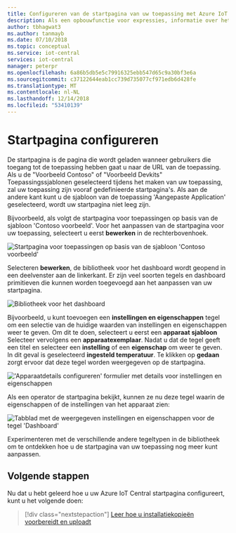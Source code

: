 ```yaml
---
title: Configureren van de startpagina van uw toepassing met Azure IoT Central | Microsoft Docs
description: Als een opbouwfunctie voor expressies, informatie over het configureren van de startpagina van uw Azure IoT Central-toepassing.
author: tbhagwat3
ms.author: tanmayb
ms.date: 07/10/2018
ms.topic: conceptual
ms.service: iot-central
services: iot-central
manager: peterpr
ms.openlocfilehash: 6a86b5db5e5c79916325ebb547d65c9a30bf3e6a
ms.sourcegitcommit: c37122644eab1cc739d735077cf971edb6d428fe
ms.translationtype: MT
ms.contentlocale: nl-NL
ms.lasthandoff: 12/14/2018
ms.locfileid: "53410139"
---
```

# <a name="configuring-homepage"></a>Startpagina configureren

De startpagina is de pagina die wordt geladen wanneer gebruikers die toegang tot de toepassing hebben gaat u naar de URL van de toepassing. Als u de "Voorbeeld Contoso" of "Voorbeeld Devkits" Toepassingssjablonen geselecteerd tijdens het maken van uw toepassing, zal uw toepassing zijn vooraf gedefinieerde startpagina's. Als aan de andere kant kunt u de sjabloon van de toepassing 'Aangepaste Application' geselecteerd, wordt uw startpagina niet leeg zijn.

Bijvoorbeeld, als volgt de startpagina voor toepassingen op basis van de sjabloon 'Contoso voorbeeld'. Voor het aanpassen van de startpagina voor uw toepassing, selecteert u eerst **bewerken** in de rechterbovenhoek. 

![Startpagina voor toepassingen op basis van de sjabloon 'Contoso voorbeeld'](media/howto-configure-homepage/image1.png)

Selecteren **bewerken**, de bibliotheek voor het dashboard wordt geopend in een deelvenster aan de linkerkant. Er zijn veel soorten tegels en dashboard primitieven die kunnen worden toegevoegd aan het aanpassen van uw startpagina.

![Bibliotheek voor het dashboard](media/howto-configure-homepage/image2.png)

Bijvoorbeeld, u kunt toevoegen een **instellingen en eigenschappen** tegel om een selectie van de huidige waarden van instellingen en eigenschappen weer te geven. Om dit te doen, selecteert u eerst een **apparaat sjabloon** Selecteer vervolgens een **apparaatexemplaar**. Nadat u dat de tegel geeft een titel en selecteer een **instelling** of een **eigenschap** om weer te geven. In dit geval is geselecteerd **ingesteld temperatuur**. Te klikken op **gedaan** zorgt ervoor dat deze tegel worden weergegeven op de startpagina.

!['Apparaatdetails configureren' formulier met details voor instellingen en eigenschappen](media/howto-configure-homepage/image3.png)

Als een operator de startpagina bekijkt, kunnen ze nu deze tegel waarin de eigenschappen of de instellingen van het apparaat zien:

![Tabblad met de weergegeven instellingen en eigenschappen voor de tegel 'Dashboard'](media/howto-configure-homepage/image4.png)

Experimenteren met de verschillende andere tegeltypen in de bibliotheek om te ontdekken hoe u de startpagina van uw toepassing nog meer kunt aanpassen.

## <a name="next-steps"></a>Volgende stappen

Nu dat u hebt geleerd hoe u uw Azure IoT Central startpagina configureert, kunt u het volgende doen:

> [!div class="nextstepaction"]
> [Leer hoe u installatiekopieën voorbereidt en uploadt](howto-prepare-images.md)

